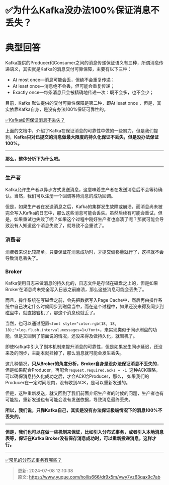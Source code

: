 # ✅为什么Kafka没办法100%保证消息不丢失？

# 典型回答


Kafka提供的Producer和Consumer之间的消息传递保证语义有三种，所谓消息传递语义，其实就是Kafka的消息交付可靠保障，主要有以下三种：



+ At most once—消息可能会丢，但绝不会重复传递；
+ At least once—消息绝不会丢，但可能会重复传递；
+ Exactly once—每条消息只会被精确地传递一次：既不会多，也不会少；



目前，Kafka 默认提供的交付可靠性保障是第二种，即At least once ，但是，其实依靠Kafka自身，是没有办法100%保证可靠性的。



[✅Kafka如何保证消息不丢失？](https://www.yuque.com/hollis666/dr9x5m/imx4a7z8zq65erlo)



上面的文档中，介绍了Kafka在保证消息的可靠性中做的一些努力，但是我们提到，**Kafka只对已提交的消息做最大限度的持久化保证不丢失，但是没办法保证100%。**

****

**那么，整体分析下为什么吧。**

****

### 生产者


Kafka允许生产者以异步方式发送消息，这意味着生产者在发送消息后不会等待确认。当然，我们可以注册一个回调等待消息的成功回调。



但是，如果生产者在发送消息之后，Kafka的集群发生故障或崩溃，而消息尚未被完全写入Kafka的日志中，那么这些消息可能会丢失。虽然后续有可能会重试，但是，如果重试也失败了呢？如果这个过程中刚好生产者也崩溃了呢？那就可能会导致没有人知道这个消息失败了，就导致不会重试了。



### 消费者


消费者来说比较简单，只要保证在消息成功时，才提交偏移量就行了，这样就不会导致消息丢失了。



### Broker


Kafka使用日志来做消息的持久化的，日志文件是存储在磁盘之上的，但是如果Broker在消息尚未完全写入日志之前崩溃，那么这些消息可能会丢失了。



而且，操作系统在写磁盘之前，会先把数据写入Page Cache中，然后再由操作系统中自己决定什么时候同步到磁盘当中，而在这个过程中，如果还没来得及同步到磁盘中，就直接宕机了，那这个消息也就丢了。



当然，也可以通过配置`<font style="color:rgb(18, 18, 18);">log.flush.interval.messages=1</font>`，来实现类似于同步刷盘的功能，但是又回到了前面说的情况，还没来得及做持久化，就宕机了。



即使Kafka中引入了副本机制来提升消息的可靠性，但是如果发生同步延迟，还没来及的同步，主副本就挂掉了，那么消息就可能会发生丢失。



这几种情况，**只从Broker的角度分析，Broker自身是没办法保证消息不丢失的**，但是如果配合Producer，再配合`request.required.acks = -1 `这种ACK策略，可以确保消息持久化成功之后，才会ACK给Producer，那么， 如果我们的Producer在一定时间段内，没有收到ACK，是可以重新发送的。



但是，这种重新发送，就又回到了我们前面介绍生产者的时候的问题，生产者也有可能挂，重新发送也有可能会没有发送依据，导致消息最终丢失。



**所以，我们说，只靠Kafka自己，其实是没有办法保证极端情况下的消息100%不丢失的。**

****

**但是，我们也可以在做一些机制来保证，比如引入分布式事务，或者引入本地消息表等，保证在Kafka Broker没有保存消息成功时，可以重新投递消息。这样才行。**

****

[✅常见的分布式事务有哪些？](https://www.yuque.com/hollis666/dr9x5m/yr0lu6)



> 更新: 2024-07-08 12:10:38  
> 原文: <https://www.yuque.com/hollis666/dr9x5m/vwy7vz63qax9c7ab>